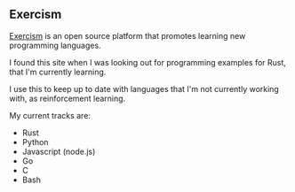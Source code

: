 ## Exercism

[Exercism](https://exercism.io/) is an open source platform that promotes learning new programming languages. 

I found this site when I was looking out for programming examples for Rust, that I'm currently learning.

I use this to keep up to date with languages that I'm not currently working with, as reinforcement learning.

My current tracks are:
* Rust
* Python
* Javascript (node.js)
* Go
* C
* Bash